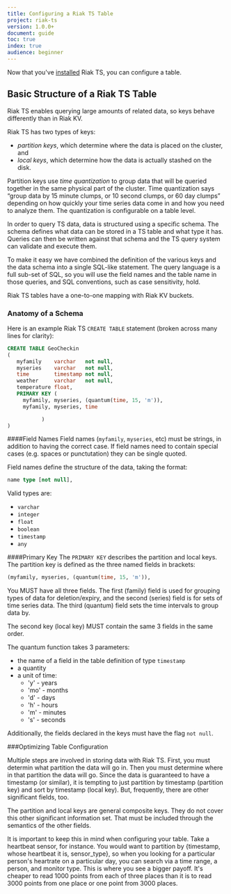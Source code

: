 ```yaml
---
title: Configuring a Riak TS Table
project: riak-ts
version: 1.0.0+
document: guide
toc: true
index: true
audience: beginner
---
```


[installing]: https://www.docs.basho.com/riakts/1.0.0/installing/

Now that you've [installed][installing] Riak TS, you can configure a table.

## Basic Structure of a Riak TS Table
Riak TS enables querying large amounts of related data, so keys behave differently than in Riak KV.

Riak TS has two types of keys:

* *partition keys*, which determine where the data is placed on the cluster, and
* *local keys*, which determine how the data is actually stashed on the disk.

Partition keys use *time quantization* to group data that will be queried together in the same physical part of the cluster. Time quantization says “group data by 15 minute clumps, or 10 second clumps, or 60 day clumps” depending on how quickly your time series data come in and how you need to analyze them. The quantization is configurable on a table level.

In order to query TS data, data is structured using a specific schema. The schema defines what data can be stored in a TS table and what type it has. Queries can then be written against that schema and the TS query system can validate and execute them.

To make it easy we have combined the definition of the various keys and the data schema into a single SQL-like statement. The query language is a full sub-set of SQL, so you will use the field names and the table name in those queries, and SQL conventions, such as case sensitivity, hold.

Riak TS tables have a one-to-one mapping with Riak KV buckets.


### Anatomy of a Schema
Here is an example Riak TS `CREATE TABLE` statement (broken across many lines for clarity):

```sql
CREATE TABLE GeoCheckin
(
   myfamily    varchar   not null,
   myseries    varchar   not null,
   time        timestamp not null,
   weather     varchar   not null,
   temperature float,
   PRIMARY KEY (
     myfamily, myseries, (quantum(time, 15, 'm')),
     myfamily, myseries, time

           )
)
```


####Field Names
Field names (`myfamily`, `myseries`, etc) must be strings, in addition to having the correct case. If field names need to contain special cases (e.g. spaces or punctutation) they can be single quoted.

Field names define the structure of the data, taking the format:

```sql
name type [not null],
```

Valid types are:

* `varchar`
* `integer`
* `float`
* `boolean`
* `timestamp`
* `any`


####Primary Key
The `PRIMARY KEY` describes the partition and local keys. The partition key is defined as the three named fields in brackets:

```sql
(myfamily, myseries, (quantum(time, 15, 'm')),
```

You MUST have all three fields. The first (family) field is used for grouping types of data for deletion/expiry, and the second (series) field is for sets of time series data. The third (quantum) field sets the time intervals to group data by.

The second key (local key) MUST contain the same 3 fields in the same order.

The quantum function takes 3 parameters:

* the name of a field in the table definition of type `timestamp`
* a quantity
* a unit of time:
  * 'y' - years
  * 'mo' - months
  * 'd'  - days
  * 'h' - hours
  * 'm' - minutes
  * 's' - seconds


Additionally, the fields declared in the keys must have the flag `not null`.

###Optimizing Table Configuration

Multiple steps are involved in storing data with Riak TS. First, you must determin what partition the data will go in. Then you must determine where in that partition the data will go. Since the data is guaranteed to have a timestamp (or similar), it is tempting to just partition by timestamp (partition key) and sort by timestamp (local key). But, frequently, there are other significant fields, too. 

The partition and local keys are general composite keys. They do not cover this other significant information set. That must be included through the semantics of the other fields. 

It is important to keep this in mind when configuring your table. Take a heartbeat sensor, for instance. You would want to partition by {timestamp, whose heartbeat it is, sensor_type}, so when you looking for a particular person's heartrate on a particular day, you can search via a time range, a person, and monitor type. This is where you see a bigger payoff. It's cheaper to read 1000 points from each of three places than it is to read 3000 points from one place or one point from 3000 places.